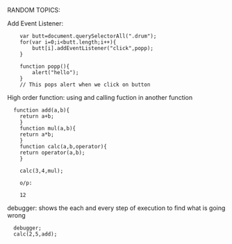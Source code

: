 RANDOM TOPICS:

Add Event Listener:

        var butt=document.querySelectorAll(".drum");
        for(var i=0;i<butt.length;i++){
            butt[i].addEventListener("click",popp);
        }
        
        function popp(){
            alert("hello");
        }
        // This pops alert when we click on button

High order function: using and calling fuction in another function

      function add(a,b){
        return a+b;
        }
        function mul(a,b){
        return a*b;
        }
        function calc(a,b,operator){
        return operator(a,b);
        }

        calc(3,4,mul);

        o/p:

        12

debugger: shows the each and every step of execution to find what is going wrong

      debugger;
      calc(2,5,add);

         
